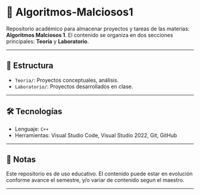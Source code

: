 # 📘 Algoritmos-Malciosos1

Repositorio académico para almacenar proyectos y tareas de las materias: **Algoritmos Malciosos 1**.
El contenido se organiza en dos secciones principales: **Teoría** y **Laboratorio**.

---

## 📁 Estructura

- `Teoria/`: Proyectos conceptuales, análisis.
- `Laboratorio/`: Proyectos desarrollados en clase.

---

## 🛠️ Tecnologías

- Lenguaje: `C++`
- Herramientas: Visual Studio Code, Visual Studio 2022, Git, GitHub

---

## 📝 Notas

Este repositorio es de uso educativo. El contenido puede estar en evolución conforme avance el semestre, y/o variar de contenido segun el maestro.

---
